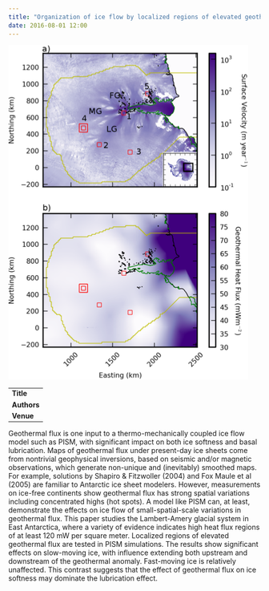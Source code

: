 ```yaml
---
title: "Organization of ice flow by localized regions of elevated geothermal heat flux"
date: 2016-08-01 12:00
---
```


![](/img/applications/pittardetal2016.png)


||
|-
| **Title** | [Organization of ice flow by localized regions of elevated geothermal heat flux](http://www.the-cryosphere.net/10/639/2016/) |
| **Authors** | [M. L. Pittard](http://www.utas.edu.au/geophysics), B. K. Galton-Fenzi, J. L. Roberts, C. S. Watson |
| **Venue** | [Geophysical Research Letters](http://agupubs.onlinelibrary.wiley.com/agu/journal/10.1002/(ISSN)1944-8007/) |

Geothermal flux is one input to a thermo-mechanically coupled ice flow model such as PISM, with significant impact on both ice softness and basal lubrication. Maps of geothermal flux under present-day ice sheets come from nontrivial geophysical inversions, based on seismic and/or magnetic observations, which generate non-unique and (inevitably) smoothed maps. For example, solutions by Shapiro & Fitzwoller (2004) and Fox Maule et al (2005) are familiar to Antarctic ice sheet modelers. However, measurements on ice-free continents show geothermal flux has strong spatial variations including concentrated highs (hot spots).
A model like PISM can, at least, demonstrate the effects on ice flow of small-spatial-scale variations in geothermal flux. This paper studies the Lambert-Amery glacial system in East Antarctica, where a variety of evidence indicates high heat flux regions of at least 120 mW per square meter. Localized regions of elevated geothermal flux are tested in PISM simulations. The results show significant effects on slow-moving ice, with influence extending both upstream and downstream of the geothermal anomaly. Fast-moving ice is relatively unaffected. This contrast suggests that the effect of geothermal flux on ice softness may dominate the lubrication effect.

